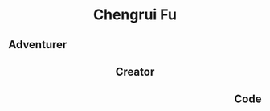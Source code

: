 <center><h1>Chengrui Fu</h1></center>
<left><h2>Adventurer</h2></left>
<center><h2>Creator</h2></center>
<h2 align="right">Code</h2>


